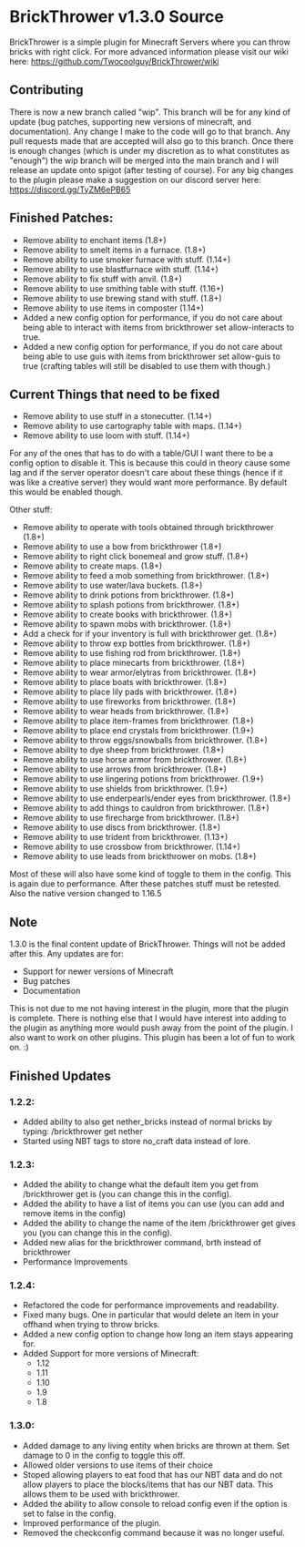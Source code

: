 # BrickThrower v1.3.0 Source

BrickThrower is a simple plugin for Minecraft Servers where you can throw bricks with right click. For more advanced information please visit our wiki here: https://github.com/Twocoolguy/BrickThrower/wiki

## Contributing
There is now a new branch called "wip". This branch will be for any kind of update (bug patches, supporting new versions of minecraft, and documentation). Any change I make to the code will go to that branch. Any pull requests made that are accepted will also go to this branch. Once there is enough changes (which is under my discretion as to what constitutes as "enough") the wip branch will be merged into the main branch and I will release an update onto spigot (after testing of course). For any big changes to the plugin please make a suggestion on our discord server here: https://discord.gg/TyZM6ePB65
## Finished Patches:
- Remove ability to enchant items (1.8+)
- Remove ability to smelt items in a furnace. (1.8+)
- Remove ability to use smoker furnace with stuff. (1.14+)
- Remove ability to use blastfurnace with stuff. (1.14+)
- Remove ability to fix stuff with anvil. (1.8+)
- Remove ability to use smithing table with stuff. (1.16+)
- Remove ability to use brewing stand with stuff. (1.8+)
- Remove ability to use items in composter (1.14+)
- Added a new config option for performance, if you do not care about being able to interact with items from brickthrower set allow-interacts to true.
- Added a new config option for performance, if you do not care about being able to use guis with items from brickthrower set allow-guis to true (crafting tables will still be disabled to use them with though.)

## Current Things that need to be fixed
- Remove ability to use stuff in a stonecutter. (1.14+)
- Remove ability to use cartography table with maps. (1.14+) 
- Remove ability to use loom with stuff. (1.14+)

For any of the ones that has to do with a table/GUI I want there to be a config option to disable it. This is because this could in theory cause some lag and if the server operator doesn't care about these things (hence if it was like a creative server) they would want more performance. By default this would be enabled though.

Other stuff:
- Remove ability to operate with tools obtained through brickthrower (1.8+)
- Remove ability to use a bow from brickthrower (1.8+)
- Remove ability to right click bonemeal and grow stuff. (1.8+)
- Remove ability to create maps. (1.8+)
- Remove ability to feed a mob something from brickthrower. (1.8+)
- Remove ability to use water/lava buckets. (1.8+)
- Remove ability to drink potions from brickthrower. (1.8+)
- Remove ability to splash potions from brickthrower. (1.8+)
- Remove ability to create books with brickthrower. (1.8+)
- Remove ability to spawn mobs with brickthrower. (1.8+)
- Add a check for if your inventory is full with brickthrower get. (1.8+)
- Remove ability to throw exp bottles from brickthrower. (1.8+)
- Remove ability to use fishing rod from brickthrower. (1.8+)
- Remove ability to place minecarts from brickthrower. (1.8+)
- Remove ability to wear armor/elytras from brickthrower. (1.8+)
- Remove ability to place boats with brickthrower. (1.8+)
- Remove ability to place lily pads with brickthrower. (1.8+)
- Remove ability to use fireworks from brickthrower. (1.8+)
- Remove ability to wear heads from brickthrower. (1.8+)
- Remove ability to place item-frames from brickthrower. (1.8+)
- Remove ability to place end crystals from brickthrower. (1.9+)
- Remove ability to throw eggs/snowballs from brickthrower. (1.8+)
- Remove ability to dye sheep from brickthrower. (1.8+)
- Remove ability to use horse armor from brickthrower. (1.8+)
- Remove ability to use arrows from brickthrower. (1.8+)
- Remove ability to use lingering potions from brickthrower. (1.9+)
- Remove ability to use shields from brickthrower. (1.9+)
- Remove ability to use enderpearls/ender eyes from brickthrower. (1.8+)
- Remove ability to add things to cauldron from brickthrower. (1.8+)
- Remove ability to use firecharge from brickthrower. (1.8+)
- Remove ability to use discs from brickthrower. (1.8+)
- Remove ability to use trident from brickthrower. (1.13+)
- Remove ability to use crossbow from brickthrower. (1.14+)
- Remove ability to use leads from brickthrower on mobs. (1.8+)

Most of these will also have some kind of toggle to them in the config. This is again due to performance.
After these patches stuff must be retested. Also the native version changed to 1.16.5

## Note
1.3.0 is the final content update of BrickThrower. Things will not be added after this. Any updates are for: 
- Support for newer versions of Minecraft
- Bug patches
- Documentation

This is not due to me not having interest in the plugin, more that the plugin is complete. There is nothing else that I would have interest into adding to the plugin as anything more would push away from the point of the plugin. I also want to work on other plugins. This plugin has been a lot of fun to work on. :)

## Finished Updates

### 1.2.2:
- Added ability to also get nether_bricks instead of normal bricks by typing: /brickthrower get nether 
- Started using NBT tags to store no_craft data instead of lore.

### 1.2.3:
- Added the ability to change what the default item you get from /brickthrower get is (you can change this in the config).
- Added the ability to have a list of items you can use (you can add and remove items in the config)
- Added the ability to change the name of the item /brickthrower get gives you (you can change this in the config).
- Added new alias for the brickthrower command, brth instead of brickthrower
- Performance Improvements

### 1.2.4:
- Refactored the code for performance improvements and readability.
- Fixed many bugs. One in particular that would delete an item in your offhand when trying to throw bricks.
- Added a new config option to change how long an item stays appearing for.
- Added Support for more versions of Minecraft:
  - 1.12
  - 1.11
  - 1.10
  - 1.9
  - 1.8


### 1.3.0:
- Added damage to any living entity when bricks are thrown at them. Set damage to 0 in the config to toggle this off.
- Allowed older versions to use items of their choice
- Stoped allowing players to eat food that has our NBT data and do not allow players to place the blocks/items that has our NBT data. This allows them to be used with brickthrower.
- Added the ability to allow console to reload config even if the option is set to false in the config.
- Improved performance of the plugin.
- Removed the checkconfig command because it was no longer useful.
